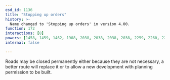 ```yaml
---
esd_id: 1136
title: "Stopping up orders"
history: >-
  Name changed to 'Stopping up orders' in version 4.00.
function: 172
interactions: [8]
powers: [1458, 1459, 1462, 1908, 2038, 2038, 2038, 2038, 2259, 2260, 2261, 2265, 2265, 2267]
internal: false

---
```


Roads may be closed permanently either because they are not necessary, a better route will replace it or to allow a new development with planning permission to be built.


